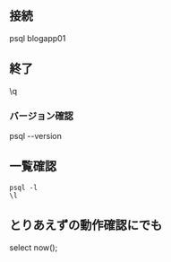 ## 接続
psql blogapp01

## 終了
\q

### バージョン確認
psql --version

## 一覧確認
```
psql -l
\l
```

## とりあえずの動作確認にでも
select now();
